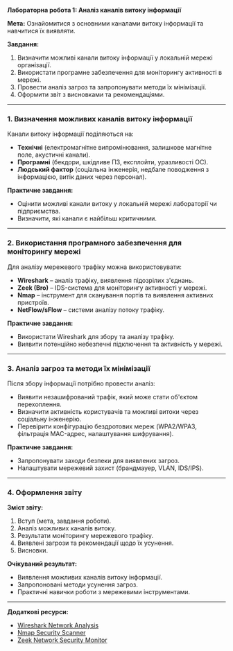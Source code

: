 **Лабораторна робота 1: Аналіз каналів витоку інформації**

**Мета:** Ознайомитися з основними каналами витоку інформації та навчитися їх виявляти.

**Завдання:**  
1. Визначити можливі канали витоку інформації у локальній мережі організації.  
2. Використати програмне забезпечення для моніторингу активності в мережі.  
3. Провести аналіз загроз та запропонувати методи їх мінімізації.  
4. Оформити звіт з висновками та рекомендаціями.  

---

### **1. Визначення можливих каналів витоку інформації**
Канали витоку інформації поділяються на:
- **Технічні** (електромагнітне випромінювання, залишкове магнітне поле, акустичні канали).
- **Програмні** (бекдори, шкідливе ПЗ, експлойти, уразливості ОС).
- **Людський фактор** (соціальна інженерія, недбале поводження з інформацією, витік даних через персонал).

**Практичне завдання:**  
- Оцінити можливі канали витоку у локальній мережі лабораторії чи підприємства.
- Визначити, які канали є найбільш критичними.

---

### **2. Використання програмного забезпечення для моніторингу мережі**
Для аналізу мережевого трафіку можна використовувати:
- **Wireshark** – аналіз трафіку, виявлення підозрілих з'єднань.
- **Zeek (Bro)** – IDS-система для моніторингу активності у мережі.
- **Nmap** – інструмент для сканування портів та виявлення активних пристроїв.
- **NetFlow/sFlow** – системи аналізу потоку трафіку.

**Практичне завдання:**  
- Використати Wireshark для збору та аналізу трафіку.
- Виявити потенційно небезпечні підключення та активність у мережі.

---

### **3. Аналіз загроз та методи їх мінімізації**
Після збору інформації потрібно провести аналіз:
- Виявити незашифрований трафік, який може стати об'єктом перехоплення.
- Визначити активність користувачів та можливі витоки через соціальну інженерію.
- Перевірити конфігурацію бездротових мереж (WPA2/WPA3, фільтрація MAC-адрес, налаштування шифрування).

**Практичне завдання:**  
- Запропонувати заходи безпеки для виявлених загроз.
- Налаштувати мережевий захист (брандмауер, VLAN, IDS/IPS).

---

### **4. Оформлення звіту**
**Зміст звіту:**
1. Вступ (мета, завдання роботи).
2. Аналіз можливих каналів витоку.
3. Результати моніторингу мережевого трафіку.
4. Виявлені загрози та рекомендації щодо їх усунення.
5. Висновки.

**Очікуваний результат:**  
- Виявлення можливих каналів витоку інформації.
- Запропоновані методи усунення загроз.
- Практичні навички роботи з мережевими інструментами.

---

**Додаткові ресурси:**  
- [Wireshark Network Analysis](https://www.wireshark.org/)
- [Nmap Security Scanner](https://nmap.org/)
- [Zeek Network Security Monitor](https://zeek.org/)

